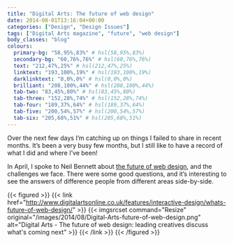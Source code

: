 ```yaml
---
title: "Digital Arts: The future of web design"
date: 2014-08-01T13:16:04+00:00
categories: ["Design", "Design Issues"]
tags: ["Digital Arts magazine", "future", "web design"]
body_classes: "blog"
colours:
  primary-bg: "58,95%,83%" # hsl(58,95%,83%)
  secondary-bg: "60,76%,76%" # hsl(60,76%,76%)
  text: "212,47%,25%" # hsl(212,47%,25%)
  linktext: "193,100%,19%" # hsl(193,100%,19%)
  darklinktext: "0,0%,0%" # hsl(0,0%,0%)
  brilliant: "208,100%,44%" # hsl(208,100%,44%)
  tab-two: "83,45%,80%" # hsl(83,45%,80%)
  tab-three: "152,28%,74%" # hsl(152,28%,74%)
  tab-four: "189,37%,64%" # hsl(189,37%,64%)
  tab-five: "200,54%,57%" # hsl(200,54%,57%)
  tab-six: "205,68%,51%" # hsl(205,68%,51%)
---
```


Over the next few days I’m catching up on things I failed to share in recent months. It’s been a very busy few months, but I still like to have a record of what I did and where I’ve been!

In April, I spoke to Neil Bennett about [the future of web design](http://www.digitalartsonline.co.uk/features/interactive-design/whats-future-of-web-design/), and the challenges we face. There were some good questions, and it’s interesting to see the answers of difference people from different areas side-by-side.

{{< figured >}}
  {{< link href="http://www.digitalartsonline.co.uk/features/interactive-design/whats-future-of-web-design/" >}}
  	{{< imgsrcset command="Resize" original="/images/2014/08/Digital-Arts-future-of-web-design.png" alt="Digital Arts - The future of web design: leading creatives discuss what's coming next" >}}
  {{< /link >}}
{{< /figured >}}

	
